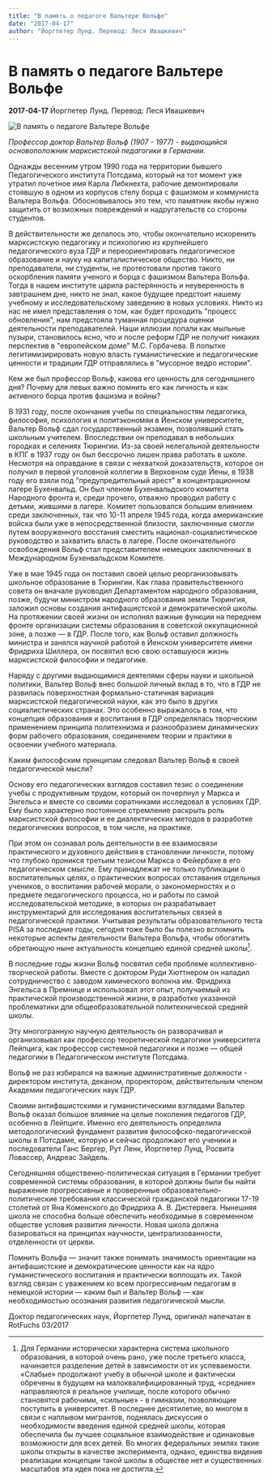 ```yaml
---
title: "В память о педагоге Вальтере Вольфе"
date: "2017-04-17"
author: "Йоргпетер Лунд. Перевод: Леся Ивашкевич"
---
```


# В память о педагоге Вальтере Вольфе

**2017-04-17** Йоргпетер Лунд. Перевод: Леся Ивашкевич

![В память о педагоге Вальтере Вольфе](http://www.ddr-fotos.de/ddr/2_11_19_1.jpg)

*Профессор доктор Вальтер Вольф (1907 - 1977) - выдающийся основоположник марксистской педагогики в Германии.*

Однажды весенним утром 1990 года на территории бывшего Педагогического института Потсдама, который на тот момент уже утратил почетное имя Карла Либкнехта, рабочие демонтировали стоявшую в одном из корпусов стелу борца с фашизмом и коммуниста Вальтера Вольфа. Обосновывалось это тем, что памятник якобы нужно защитить от возможных повреждений и надругательств со стороны студентов.

В действительности же делалось это, чтобы окончательно искоренить марксистскую педагогику и психологию из крупнейшего педагогического вуза ГДР и переориентировать педагогическое образование и науку на капиталистическое общество. Никто, ни преподаватели, ни студенты, не протестовали против такого оскорбления памяти ученого и борца с фашизмом Вальтера Вольфа. Тогда в нашем институте царила растерянность и неуверенность в завтрашнем дне, никто не знал, какое будущее предстоит нашему учебному и исследовательскому заведению в новых условиях. Никто из нас не имел представления о том, как будет проходить "процесс обновления", нам предстояла туманная процедура оценки деятельности преподавателей. Наши иллюзии лопали как мыльные пузыри, становилось ясно, что и после реформ ГДР не получит никаких перспектив в "европейском доме" М.С. Горбачева. В попытке легитимизирировать новую власть гуманистические и педагогические ценности и традиции ГДР отправлялись в "мусорное ведро истории".

Кем же был профессор Вольф, какова его ценность для сегодняшнего дня? Почему для левых важно помнить его как личность и как активного борца против фашизма и войны?

В 1931 году, после окончания учебы по специальностям педагогика, философия, психология и политэкономяи в Йенском университете, Вальтер Вольф сдал государственный экзамен, позволявший стать школьным учителем. Впоследствии он преподавал в небольших городках и селениях Тюрингии. Из-за своей нелегальной деятельности в КПГ в 1937 году он был бессрочно лишен права работать в школе. Несмотря на оправдание в связи с нехваткой доказательств, которое он получил в первой уголовной коллегии в Верховном суде Йены, в 1938 году его взяли под "предупредительный арест" в концентрационном лагере Бухенвальд. Он был членом Бухенвальдского комитета Народного фронта и, среди прочего, отважно проводил работу с детьми, жившими в лагере. Комитет пользовался большим влиянием среди заключенных, так что 10-11 апреля 1945 года, когда американские войска были уже в непосредственной близости, заключенные смогли путем вооруженного восстания сместить национал-социалистическое руководство и захватить власть в лагере. После окончательного освобождения Вольф стал представителем немецких заключенных в Международном Бухенвальдском Комитете.

Уже в мае 1945 года он поставил своей целью реорганизовывать школьное образование в Тюрингии. Как глава правительственного совета он вначале руководил Департаментом народного образования, позже, будучи министром народного образования земли Тюрингия, заложил основы создания антифашистской и демократической школы. На протяжении своей жизни он исполнял важные функции на переднем фронте организации системы образования в советской оккупационной зоне, а позже — в ГДР. После того, как Вольф оставил должность министра и занялся научной работой в Йенском университете имени Фридриха Шиллера, он посвятил всю свою оставшуюся жизнь марксистской философии и педагогике.

Наряду с другими выдающимися деятелями сферы науки и школьной политики, Вальтер Вольф внес большой личный вклад в то, что в ГДР не развилась поверхностная формально-статичная вариация марксистской педагогической науки, как это было в других социалистических странах. Это особенно выражалось в том, что концепция образования и воспитания в ГДР определялась творческим применением принципа политехнизма и разнообразием динамических форм рабочего образования, соединением теории и практики в освоении учебного материала.

Каким философским принципам следовал Вальтер Вольф в своей педагогической мысли?

Основу его педагогических взглядов составил тезис о соединении учебы с продуктивным трудом, который он почерпнул у Маркса и Энгельса и вместе со своими соратниками исследовал в условиях ГДР. Ему было характерно постоянное стремление раскрыть роль марксистской философии и ее диалектических методов в разработке педагогических вопросов, в том числе, на практике.

При этом он сознавал роль деятельности в ее взаимосвязи практического и духовного действия в становлении личности, потому что глубоко проникся третьим тезисом Маркса о Фейербахе в его педагогическом смысле. Ему принадлежат не только публикации о воспитательных целях, о практических вопросах отставания отдельных учеников, о воспитании рабочей морали, о закономерностях и о предмете педагогического процесса, но и работы по самой исследовательской методике, в которых он разрабатывает инструментарий для исследования воспитательных связей в педагогической практики. Учитывая результаты образовательного теста PISA за последние годы, сегодня тоже было бы полезно вспомнить некоторые аспекты деятельности Вальтера Вольфа, чтобы обогатить обретающую ныне актуальность концепцию единой средней школы[^1].

В последние годы жизни Вольф посвятил себя проблеме коллективно-творческой работы. Вместе с доктором Руди Хюттнером он наладил сотрудничество с заводом химического волокна им. Фридриха Энгельса в Премнице и использовал этот опыт, получаемый из практической производственной жизни, в разработке указанной проблематики для общеобразовательной политехнической средней школы.

Эту многогранную научную деятельность он разворачивал и организовывал как профессор теоретической педагогики университета Лейпцига, как профессор системной педагогики и позже — общей педагогики в Педагогическом институте Потсдама.

Вольф не раз избирался на важные административные должности - директором института, деканом, проректором, действительным членом Академии педагогических наук ГДР.

Своими антифашистскими и гуманистическими взглядами Вальтер Вольф оказал большое влияние на целые поколения педагогов ГДР, особенно в Лейпциге. Именно его деятельность определила методологический фундамент развития философско-педагогической школы в Потсдаме, которую и сейчас продолжают его ученики и последователи Ганс Бергер, Рут Ленк, Йоргпетер Лунд, Росвита Ловассер, Андреас Зайдель.

Сегодняшняя общественно-политическая ситуация в Германии требует современной системы образования, в которой должны были бы найти выражение прогрессивные и проверенные образовательно-политические требования классической гражданской педагогики 17-19 столетий от Яна Коменского до Фридриха А. В. Дистервега. Нынешняя школа не способна больше обеспечить необходимые в современном обществе условия развития личности. Новая школа должна базироваться на принципах научности, централизованности, отделенности от церкви.

Помнить Вольфа — значит также понимать значимость ориентации на антифашистские и демократические ценности как на ядро гуманистического воспитания и практически воплощать их. Такой взгляд связан с уважением ко всем прогрессивным педагогам в немецкой истории — каким был и Вальтер Вольф — как необходимостью осознания развития педагогической мысли.

Доктор педагогических наук, Йоргпетер Лунд, оригинал напечатан в RotFuchs 03/2017

[^1]: Для Германии исторически характерна система школьного образования, в которой очень рано, уже после третьего класса, начинается разделение детей в зависимости от их успеваемости. «Слабые» продолжают учебу в обычной школе и фактически обречены в будущем на малоквалифицированный труд, «средние» направляются в реальное училище, после которого обычно становятся рабочими, «сильные» - в гимназии, позволяющие поступить в университет. В последнее десятилетие, во многом в связи с наплывом мигрантов, поднялась дискуссия о необходимости введения единой средней школы, которая обеспечила бы лучшее социальное взаимодействие и одинаковые возможности для всех детей. Во многих федеральных землях такие школы открыты в качестве эксперимента, однако, единства видения реализации концепции такой школы в обществе нет и существенных масштабов эта идея пока не достигла.
